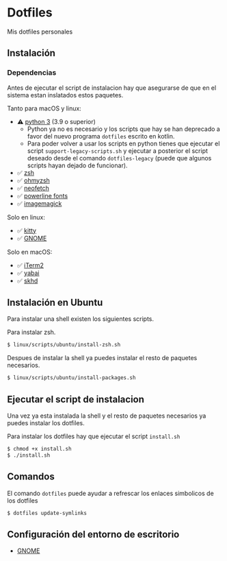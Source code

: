 # Dotfiles

Mis dotfiles personales

## Instalación

### Dependencias

Antes de ejecutar el script de instalacion hay que asegurarse de que en el sistema estan inslatados estos paquetes.

Tanto para macOS y linux:

* ⚠️ [python 3](https://www.python.org/downloads) (3.9 o superior)
	* Python ya no es necesario y los scripts que hay se han deprecado a favor del nuevo programa `dotfiles` escrito en kotlin.
	* Para poder volver a usar los scripts en python tienes que ejecutar el script `support-legacy-scripts.sh` y ejecutar a posterior el script deseado desde el comando `dotfiles-legacy` (puede que algunos scripts hayan dejado de funcionar).
* ✅ [zsh](https://github.com/ohmyzsh/ohmyzsh/wiki/Installing-ZSH)
* ✅ [ohmyzsh](https://github.com/ohmyzsh/ohmyzsh/wiki)
* ✅ [neofetch](https://github.com/dylanaraps/neofetch)
* ✅ [powerline fonts](https://github.com/powerline/fonts)
* ✅ [imagemagick](https://imagemagick.org/script/download.php)

Solo en linux:

* ✅ [kitty](https://github.com/kovidgoyal/kitty)
* ✅ [GNOME](https://www.gnome.org/)

Solo en macOS:

* ✅ [iTerm2](https://iterm2.com/downloads.html)
* ✅ [yabai](https://github.com/koekeishiya/yabai)
* ✅ [skhd](https://github.com/koekeishiya/skhd)

## Instalación en Ubuntu

Para instalar una shell existen los siguientes scripts.

Para instalar zsh.
```sh
$ linux/scripts/ubuntu/install-zsh.sh
```

Despues de instalar la shell ya puedes instalar el resto de paquetes necesarios.

```sh
$ linux/scripts/ubuntu/install-packages.sh
```

## Ejecutar el script de instalacion

Una vez ya esta instalada la shell y el resto de paquetes necesarios ya puedes instalar los dotfiles.

Para instalar los dotfiles hay que ejecutar el script ``install.sh``

```sh
$ chmod +x install.sh
$ ./install.sh
```

## Comandos

El comando ```dotfiles``` puede ayudar a refrescar los enlaces simbolicos de los dotfiles

```sh
$ dotfiles update-symlinks
```

## Configuración del entorno de escritorio

* [GNOME](docs/gnome.md)
